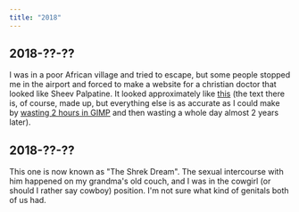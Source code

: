 ```yaml
---
title: "2018"
---
```


## 2018-??-??

I was in a poor African village and tried to escape, but some people
stopped me in the airport and forced to make a website for a christian
doctor that looked like Sheev Palpatine. It looked approximately like
[this] (the text there is, of course, made up, but everything else is
as accurate as I could make by [wasting 2 hours in GIMP] and then
wasting a whole day almost 2 years later).

[this]: /extra/baako/
[wasting 2 hours in GIMP]: https://i.imgur.com/zIz70b9.jpg

## 2018-??-??

This one is now known as "The Shrek Dream". The sexual intercourse
with him happened on my grandma's old couch, and I was in the cowgirl
(or should I rather say cowboy) position. I'm not sure what kind of
genitals both of us had.
